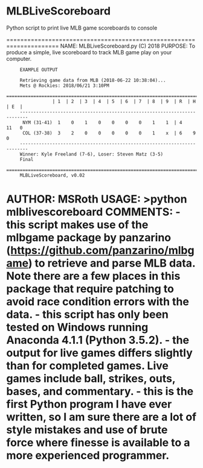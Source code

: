 # MLBLiveScoreboard
Python script to print live MLB game scoreboards to console

=====================================================================
NAME:    MLBLiveScoreboard.py (C) 2018
PURPOSE: To produce a simple, live scoreboard to track MLB game play
         on your computer.

         EXAMPLE OUTPUT

         Retrieving game data from MLB (2018-06-22 10:38:04)...
         Mets @ Rockies: 2018/06/21 3:10PM
         =========================================================================
                     | 1  | 2  | 3  | 4  | 5  | 6  | 7  | 8  | 9  | R  | H  | E  |
         -------------------------------------------------------------------------
          NYM (31-41)  1    0    1    0    0    0    0    1    1  | 4    11   0
          COL (37-38)  3    2    0    0    0    0    0    1    x  | 6    9    0
         -------------------------------------------------------------------------
         Winner: Kyle Freeland (7-6), Loser: Steven Matz (3-5)
         Final
         =========================================================================
         MLBLiveScoreboard, v0.02

AUTHOR:  MSRoth
USAGE:   >python mlblivescoreboard <date of game> <away team> <home team> <game number>
COMMENTS:
    - this script makes use of the mlbgame package by panzarino
      (https://github.com/panzarino/mlbgame) to retrieve and parse
      MLB data.  Note there are a few places in this package that
      require patching to avoid race condition errors with the data.
    - this script has only been tested on Windows running Anaconda 4.1.1
      (Python 3.5.2).
    - the output for live games differs slightly than for completed games.  Live
      games include ball, strikes, outs, bases, and commentary.
    - this is the first Python program I have ever written, so I am sure
      there are a lot of style mistakes and use of brute force where
      finesse is available to a more experienced programmer.
=====================================================================
